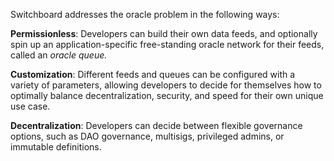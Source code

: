 Switchboard addresses the oracle problem in the following ways:

**Permissionless**: Developers can build their own data feeds, and optionally
spin up an application-specific free-standing oracle network for their feeds,
called an _oracle queue._

**Customization**: Different feeds and queues can be configured with a variety
of parameters, allowing developers to decide for themselves how to optimally
balance decentralization, security, and speed for their own unique use case.

**Decentralization**: Developers can decide between flexible governance options,
such as DAO governance, multisigs, privileged admins, or immutable definitions.
